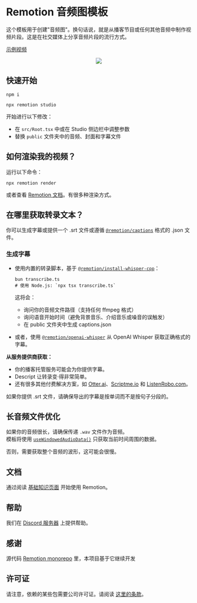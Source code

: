 # Remotion 音频图模板

这个模板用于创建"音频图"。换句话说，就是从播客节目或任何其他音频中制作视频片段。这是在社交媒体上分享音频片段的流行方式。

[示例视频](https://twitter.com/marcusstenbeck/status/1460641903326732300)

<p align="center">
  <img src="https://github.com/marcusstenbeck/remotion-template-audiogram/raw/main/Promo.png">
</p>

## 快速开始

```
npm i
```

```
npx remotion studio
```

开始进行以下修改：

- 在 `src/Root.tsx` 中或在 Studio 侧边栏中调整参数
- 替换 `public` 文件夹中的音频、封面和字幕文件

## 如何渲染我的视频？

运行以下命令：

```console
npx remotion render
```

或者查看 [Remotion 文档](/docs/render/)。有很多种渲染方式。

## 在哪里获取转录文本？

你可以生成字幕或提供一个 .srt 文件或遵循 [`@remotion/captions`](https://remotion.dev/docs/captions/caption) 格式的 .json 文件。

### 生成字幕

- 使用内置的转录脚本，基于 [`@remotion/install-whisper-cpp`](https://www.remotion.dev/docs/install-whisper-cpp/)：

  ```console
  bun transcribe.ts
  # 使用 Node.js: `npx tsx transcribe.ts`
  ```

  这将会：

  - 询问你的音频文件路径（支持任何 ffmpeg 格式）
  - 询问语音开始时间（避免背景音乐、介绍音乐或噪音的误触发）
  - 在 public 文件夹中生成 captions.json

- 或者，使用 [`@remotion/openai-whisper`](https://www.remotion.dev/docs/openai-whisper/openai-whisper-api-to-captions) 从 OpenAI Whisper 获取正确格式的字幕。

**从服务提供商获取：**

- 你的播客托管服务可能会为你提供字幕。
- Descript 让转录变·得非常简单。
- 还有很多其他付费解决方案，如 [Otter.ai](https://otter.ai)、[Scriptme.io](https://scriptme.io) 和 [ListenRobo.com](https://listenrobo.com)。

如果你提供 .srt 文件，请确保导出的字幕是按单词而不是按句子分段的。

## 长音频文件优化

如果你的音频很长，请确保传递 `.wav` 文件作为音频。  
模板将使用 [`useWindowedAudioData()`](/docs/use-windowed-audio-data) 只获取当前时间周围的数据。

否则，需要获取整个音频的波形，这可能会很慢。

## 文档

通过阅读 [基础知识页面](https://www.remotion.dev/docs/the-fundamentals) 开始使用 Remotion。

## 帮助

我们在 [Discord 服务器](https://discord.gg/6VzzNDwUwV) 上提供帮助。

## 感谢

源代码 [Remotion monorepo](https://github.com/remotion-dev/remotion/tree/main/packages/template-audiogram) 里，本项目基于它继续开发

## 许可证

请注意，依赖的某些包需要公司许可证。请阅读 [这里的条款](https://github.com/remotion-dev/remotion/blob/main/LICENSE.md)。